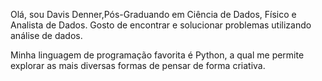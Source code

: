 Olá, sou Davis Denner,Pós-Graduando em Ciência de Dados, Físico e Analista de Dados. Gosto de encontrar e solucionar problemas utilizando análise de dados. 

Minha linguagem de programação favorita é Python, a qual me permite explorar as mais diversas formas de pensar de forma criativa.  
